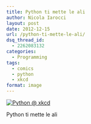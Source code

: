 ```yaml
---
title: Python ti mette le ali
author: Nicola Iarocci
layout: post
date: 2012-12-15
url: /python-ti-mette-le-ali/
dsq_thread_id:
  - 2262083132
categories:
  - Programming
tags:
  - comics
  - python
  - xkcd
format: image
---
```

<div id="attachment_5474" style="width: 528px" class="wp-caption aligncenter">
  <a href="http://xkcd.com/353/"><img class="size-full wp-image-5474" title="Python @ xkcd" src="images/python.png?fit=518%2C588" alt="Python @ xkcd" srcset="http://i1.wp.com/nicolaiarocci.com/wp-content/uploads/python.png?w=518 518w, http://i1.wp.com/nicolaiarocci.com/wp-content/uploads/python.png?resize=132%2C150 132w, http://i1.wp.com/nicolaiarocci.com/wp-content/uploads/python.png?resize=264%2C300 264w" sizes="(max-width: 518px) 100vw, 518px" data-recalc-dims="1" /></a>
  
  <p class="wp-caption-text">
    Python ti mette le ali
  </p>
</div>
